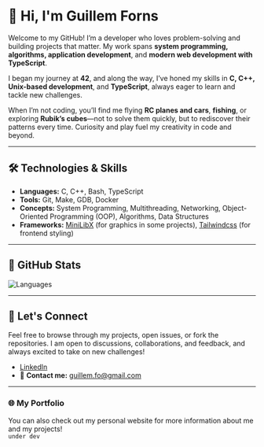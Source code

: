 # 👋 Hi, I'm Guillem Forns

Welcome to my GitHub! I’m a developer who loves problem-solving and building projects that matter. My work spans **system programming, algorithms, application development**, and **modern web development with TypeScript**.

I began my journey at **42**, and along the way, I’ve honed my skills in **C, C++, Unix-based development**, and **TypeScript**, always eager to learn and tackle new challenges.

When I’m not coding, you’ll find me flying **RC planes and cars**, **fishing**, or exploring **Rubik’s cubes**—not to solve them quickly, but to rediscover their patterns every time. Curiosity and play fuel my creativity in code and beyond.

---

## 🛠️ Technologies & Skills

- **Languages:** C, C++, Bash, TypeScript  
- **Tools:** Git, Make, GDB, Docker  
- **Concepts:** System Programming, Multithreading, Networking, Object-Oriented Programming (OOP), Algorithms, Data Structures  
- **Frameworks:** [MiniLibX](https://github.com/42Paris/minilibx) (for graphics in some projects), [Tailwindcss](https://github.com/tailwindlabs/tailwindcss) (for frontend styling)

---

## 🌟 GitHub Stats
![Languages](https://github-readme-stats.vercel.app/api/top-langs/?username=GuillemFo&theme=merko)

---

## 📢 Let's Connect

Feel free to browse through my projects, open issues, or fork the repositories. I am open to discussions, collaborations, and feedback, and always excited to take on new challenges!  

- [LinkedIn](https://www.linkedin.com/in/guillem-forns)  
- 📧 **Contact me:** guillem.fo@gmail.com  

---

### 🌐 My Portfolio

You can also check out my personal website for more information about me and my projects!  
``under dev``
